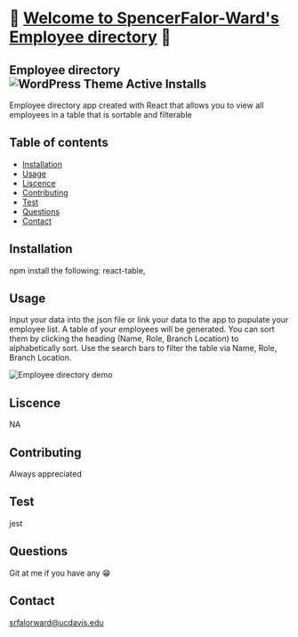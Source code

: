 # :dragon: [Welcome to SpencerFalor-Ward's Employee directory](https://spencerfalor-ward.github.io/hw-unit19-employeeDirectoryReact/) :dragon:

## Employee directory ![WordPress Theme Active Installs](https://img.shields.io/wordpress/theme/installs/twentyseventeen)

Employee directory app created with React that allows you to view all employees in a table that is sortable and filterable

## Table of contents

-   [Installation](#Installation)
-   [Usage](#Usage)
-   [Liscence](#Liscence)
-   [Contributing](#Contributing)
-   [Test](#Test)
-   [Questions](#Questions)
-   [Contact](#Contact)

## Installation

npm install the following: react-table,

## Usage

Input your data into the json file or link your data to the app to populate your employee list. A table of your employees will be generated. You can sort them by clicking the heading (Name, Role, Branch Location) to alphabetically sort. Use the search bars to filter the table via Name, Role, Branch Location.

![Employee directory demo](./employeeDirectoryDemo.gif)

## Liscence

NA

## Contributing

Always appreciated

## Test

jest

## Questions

Git at me if you have any :grin:

## Contact

srfalorward@ucdavis.edu
